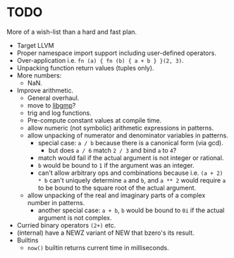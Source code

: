 # TODO

More of a wish-list than a hard and fast plan.

* Target LLVM
* Proper namespace import support including user-defined operators.
* Over-application i.e. `fn (a) { fn (b) { a + b } }(2, 3)`.
* Unpacking function return values (tuples only).
* More numbers:
   * NaN.
* Improve arithmetic.
   * General overhaul.
   * move to [libgmp](https://gmplib.org/)?
   * trig and log functions.
   * Pre-compute constant values at compile time.
   * allow numeric (not symbolic) arithmetic expressions in patterns.
   * allow unpacking of numerator and denominator variables in patterns.
      * special case: `a / b` because there is a canonical form (via gcd).
         * but does `a / 6` match `2 / 3` and bind `a` to `4`?
      * match would fail if the actual argument is not integer or rational.
      * `b` would be bound to `1` if the argument was an integer.
      * can't allow arbitrary ops and combinations because i.e. `(a + 2) * b`
        can't uniquely determine `a` and `b`, and `a ** 2` would require `a`
        to be bound to the square root of the actual argument.
   * allow unpacking of the real and imaginary parts of a complex number in patterns.
      * another special case: `a + b`, `b` would be bound to `0i` if the actual
        argument is not complex.
* Curried binary operators `(2+)` etc.
* (internal) have a NEWZ variant of NEW that bzero's its result.
* Builtins
   * `now()` builtin returns current time in milliseconds.
